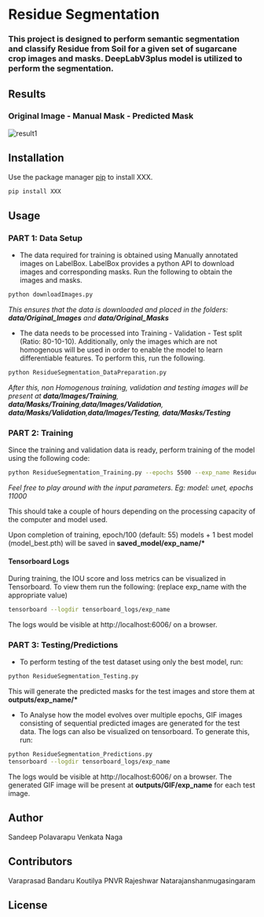 # Residue Segmentation

### This project is designed to perform semantic segmentation and classify Residue from Soil for a given set of sugarcane crop images and masks. DeepLabV3plus model is utilized to perform the segmentation.

## Results
### Original Image - Manual Mask - Predicted Mask
![result1](outputs/ResidueSegmentation/IMG_9689.PNG)

## Installation

Use the package manager [pip](https://pip.pypa.io/en/stable/) to install XXX.

```bash
pip install XXX
```

## Usage
### PART 1: Data Setup
- The data required for training is obtained using Manually annotated images on LabelBox. LabelBox provides a python API to download images and corresponding masks. Run the following to obtain the images and masks. 
```bash
python downloadImages.py
```
*This ensures that the data is downloaded and placed in the folders:
__data/Original_Images__ and __data/Original_Masks__*

- The data needs to be processed into Training - Validation - Test split (Ratio: 80-10-10). Additionally, only the images which are not homogenous will be used in order to enable the model to learn differentiable features. To perform this, run the following.
```bash
python ResidueSegmentation_DataPreparation.py
```
*After this, non Homogenous training, validation and testing images will be present at 
__data/Images/Training__, __data/Masks/Training__,__data/Images/Validation__, __data/Masks/Validation__,__data/Images/Testing__, __data/Masks/Testing__*

### PART 2: Training
Since the training and validation data is ready, perform training of the model using the following code:
```bash
python ResidueSegmentation_Training.py --epochs 5500 --exp_name ResidueSegmentation --model deeplabv3plus --backbone resnet152 --activation sigmoid
```
*Feel free to play around with the input parameters. Eg: model: unet, epochs 11000*

This should take a couple of hours depending on the processing capacity of the computer and model used.

Upon completion of training, epoch/100 (default: 55) models + 1 best model (model_best.pth) will be saved in __saved_model/exp_name/*__

#### Tensorboard Logs
During training, the IOU score and loss metrics can be visualized in Tensorboard. To view them run the following: (replace exp_name with the appropriate value)
```bash
tensorboard --logdir tensorboard_logs/exp_name
```
The logs would be visible at http://localhost:6006/ on a browser.

### PART 3: Testing/Predictions
- To perform testing of the test dataset using only the best model, run:
```bash
python ResidueSegmentation_Testing.py
```
This will generate the predicted masks for the test images and store them at __outputs/exp_name/*__

- To Analyse how the model evolves over multiple epochs, GIF images consisting of sequential predicted images are generated for the test data. The logs can also be visualized on tensorboard. To generate this, run:
```bash
python ResidueSegmentation_Predictions.py
tensorboard --logdir tensorboard_logs/exp_name
```
The logs would be visible at http://localhost:6006/ on a browser.
The generated GIF image will be present at __outputs/GIF/exp_name__ for each test image.


## Author
Sandeep Polavarapu Venkata Naga

## Contributors
Varaprasad Bandaru
Koutilya PNVR
Rajeshwar Natarajanshanmugasingaram


## License
